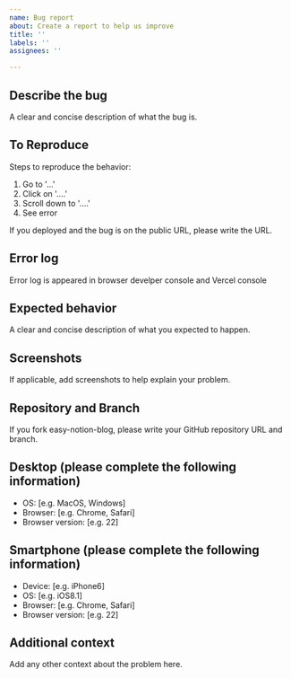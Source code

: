 ```yaml
---
name: Bug report
about: Create a report to help us improve
title: ''
labels: ''
assignees: ''

---
```


## Describe the bug
A clear and concise description of what the bug is.

## To Reproduce
Steps to reproduce the behavior:
1. Go to '...'
2. Click on '....'
3. Scroll down to '....'
4. See error

If you deployed and the bug is on the public URL, please write the URL.

## Error log
Error log is appeared in browser develper console and Vercel console

## Expected behavior
A clear and concise description of what you expected to happen.

## Screenshots
If applicable, add screenshots to help explain your problem.

## Repository and Branch
If you fork easy-notion-blog, please write your GitHub repository URL and branch.

## Desktop (please complete the following information)
 - OS: [e.g. MacOS, Windows]
 - Browser: [e.g. Chrome, Safari]
 - Browser version: [e.g. 22]

## Smartphone (please complete the following information)
 - Device: [e.g. iPhone6]
 - OS: [e.g. iOS8.1]
 - Browser: [e.g. Chrome, Safari]
 - Browser version: [e.g. 22]

## Additional context
Add any other context about the problem here.
